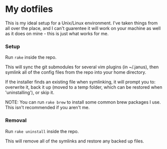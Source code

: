 # My dotfiles
This is my ideal setup for a Unix/Linux environment. I've taken things from all over the place, and I can't guarentee it will work on your machine as well as it does on mine - this is just what works for me. 

### Setup

Run `rake` inside the repo. 

This will sync the git submodules for several vim plugins (in ~/.janus), then symlink all of the config files from the repo into your home directory.

If the installer finds an existing file when symlinking, it will prompt you to: overwrite it, back it up (moved to a temp folder, which can be restored when 'uninstalling'), or skip it. 

NOTE: You can run `rake brew` to install some common brew packages I use. This isn't recommended if you aren't me.

### Removal
Run `rake uninstall` inside the repo.

This will remove all of the symlinks and restore any backed up files. 
